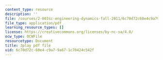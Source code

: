 ```yaml
---
content_type: resource
description: ''
file: /courses/2-003sc-engineering-dynamics-fall-2011/6c70d72c60e4c9a79a671c70424c542f_lFedznDnPZc.pdf
file_type: application/pdf
learning_resource_types: []
license: https://creativecommons.org/licenses/by-nc-sa/4.0/
ocw_type: OCWFile
resourcetype: Document
title: 3play pdf file
uid: 6c70d72c-60e4-c9a7-9a67-1c70424c542f
---
```

